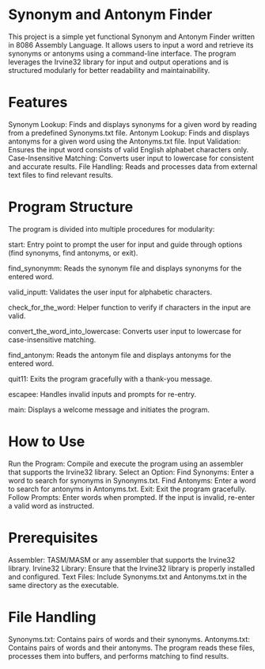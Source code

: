 # Synonym and Antonym Finder
This project is a simple yet functional Synonym and Antonym Finder written in 8086 Assembly Language. It allows users to input a word and retrieve its synonyms or antonyms using a command-line interface. The program leverages the Irvine32 library for input and output operations and is structured modularly for better readability and maintainability.

# Features
Synonym Lookup: Finds and displays synonyms for a given word by reading from a predefined Synonyms.txt file.
Antonym Lookup: Finds and displays antonyms for a given word using the Antonyms.txt file.
Input Validation: Ensures the input word consists of valid English alphabet characters only.
Case-Insensitive Matching: Converts user input to lowercase for consistent and accurate results.
File Handling: Reads and processes data from external text files to find relevant results.

# Program Structure
The program is divided into multiple procedures for modularity:

start: Entry point to prompt the user for input and guide through options (find synonyms, find antonyms, or exit).

find_synonymm: Reads the synonym file and displays synonyms for the entered word.

valid_inputt: Validates the user input for alphabetic characters.

check_for_the_word: Helper function to verify if characters in the input are valid.

convert_the_word_into_lowercase: Converts user input to lowercase for case-insensitive matching.

find_antonym: Reads the antonym file and displays antonyms for the entered word.

quit11: Exits the program gracefully with a thank-you message.

escapee: Handles invalid inputs and prompts for re-entry.

main: Displays a welcome message and initiates the program.

# How to Use
Run the Program: Compile and execute the program using an assembler that supports the Irvine32 library.
Select an Option:
Find Synonyms: Enter a word to search for synonyms in Synonyms.txt.
Find Antonyms: Enter a word to search for antonyms in Antonyms.txt.
Exit: Exit the program gracefully.
Follow Prompts:
Enter words when prompted.
If the input is invalid, re-enter a valid word as instructed.

# Prerequisites
Assembler: TASM/MASM or any assembler that supports the Irvine32 library.
Irvine32 Library: Ensure that the Irvine32 library is properly installed and configured.
Text Files: Include Synonyms.txt and Antonyms.txt in the same directory as the executable.

# File Handling
Synonyms.txt: Contains pairs of words and their synonyms.
Antonyms.txt: Contains pairs of words and their antonyms.
The program reads these files, processes them into buffers, and performs matching to find results.
